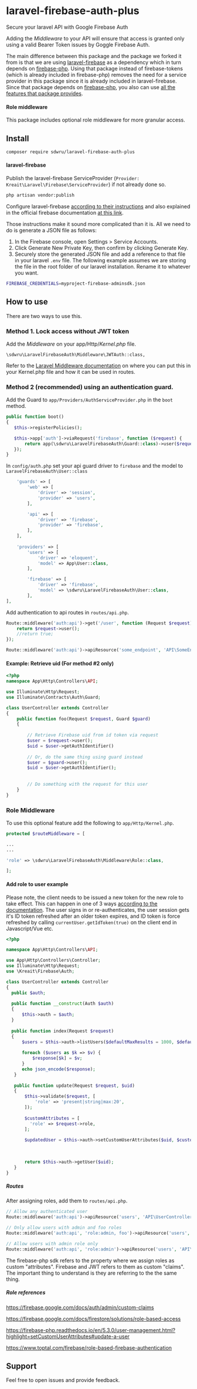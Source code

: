 # laravel-firebase-auth-plus
Secure your laravel API with Google Firebase Auth

Adding the *Middleware* to your API will ensure that access is granted only using a valid Bearer Token issues by Goggle Firebase Auth.

The main difference between this package and the package we forked it from is that we are using [laravel-firebase](https://github.com/kreait/laravel-firebase) as a dependency which in turn depends on [firebase-php](https://github.com/kreait/firebase-php).  Using that package instead of firebase-tokens (which is already included in firebase-php) removes the need for a service provider in this package since it is already included in laravel-firebase.  Since that package depends on [firebase-php](https://github.com/kreait/firebase-php), you also can use [all the features that package provides](https://github.com/kreait/firebase-php#documentation).

#### Role middleware
This package includes optional role middleware for more granular access.

## Install
```bash
composer require sdwru/laravel-firebase-auth-plus
```
#### laravel-firebase
Publish the laravel-firebase ServiceProvider (`Provider: Kreait\Laravel\Firebase\ServiceProvider`) if not already done so.

```bash
php artisan vendor:publish
```

Configure laravel-firebase [according to their instructions](https://github.com/kreait/laravel-firebase/blob/master/README.md) and also explained in the official firebase documentation [at this link](https://firebase.google.com/docs/admin/setup#initialize-sdk).

Those instructions make it sound more complicated than it is.  All we need to do is generate a JSON file as follows:

1. In the Firebase console, open Settings > Service Accounts.
2. Click Generate New Private Key, then confirm by clicking Generate Key.
3. Securely store the generated JSON file and add a reference to that file in your laravel `.env` file.  The following example assumes we are storing the file in the root folder of our laravel installation.  Rename it to whatever you want.
```bash
FIREBASE_CREDENTIALS=myproject-firebase-adminsdk.json
```

## How to use

There are two ways to use this.

### Method 1. Lock access without JWT token

Add the *Middleware* on your app/Http/*Kernel.php* file.
 
```
\sdwru\LaravelFirebaseAuth\Middleware\JWTAuth::class,
```
Refer to the [Laravel Middleware documentation](https://laravel.com/docs/7.x/middleware) on where you can put this in your Kernel.php file and how it can be used in routes.
### Method 2 (recommended) using an authentication guard.

Add the Guard to `app/Providers/AuthServiceProvider.php` in the `boot` method.

```php
public function boot()
{
   $this->registerPolicies();

   $this->app['auth']->viaRequest('firebase', function ($request) {
       return app(\sdwru\LaravelFirebaseAuth\Guard::class)->user($request);
   });
}
```

In `config/auth.php` set your api guard driver to `firebase` and the model to `LaravelFirebaseAuth\User::class`

```php
    'guards' => [
        'web' => [
            'driver' => 'session',
            'provider' => 'users',
        ],

        'api' => [
            'driver' => 'firebase',
            'provider' => 'firebase',
        ],
    ],
    
    'providers' => [
        'users' => [
            'driver' => 'eloquent',
            'model' => App\User::class,
        ],

        'firebase' => [
            'driver' => 'firebase',
            'model' => \sdwru\LaravelFirebaseAuth\User::class,
        ],
],
```
Add authentication to api routes in `routes/api.php`.
```php
Route::middleware('auth:api')->get('/user', function (Request $request) {
    return $request->user();
    //return true;
});

Route::middleware('auth:api')->apiResource('some_endpoint', 'API\SomeEndpointController');
```
#### Example: Retrieve uid (For method #2 only)

```php
<?php
namespace App\Http\Controllers\API;

use Illuminate\Http\Request;
use Illuminate\Contracts\Auth\Guard;

class UserController extends Controller
{
    public function foo(Request $request, Guard $guard)
    {
        
        // Retrieve Firebase uid from id token via request
        $user = $request->user();
        $uid = $user->getAuthIdentifier()
        
        // Or, do the same thing using guard instead
        $user = $guard->user();
        $uid = $user->getAuthIdentifier();
        
        
        // Do something with the request for this user
    }
}
```
### Role Middleware
To use this optional feature add the following to `app/Http/Kernel.php`.
```php
protected $routeMiddleware = [

...
...

'role' => \sdwru\LaravelFirebaseAuth\Middleware\Role::class,

];
```
#### Add role to user example
Please note, the client needs to be issued a new token for the new role to take effect. This can happen in one of 3 ways [according to the documentation](https://firebase.google.com/docs/auth/admin/custom-claims#propagate_custom_claims_to_the_client).  The user signs in or re-authenticates, the user session gets it's ID token refreshed after an older token expires, and ID token is force refreshed by calling `currentUser.getIdToken(true)` on the client end in Javascript/Vue etc.
```php
<?php

namespace App\Http\Controllers\API;

use App\Http\Controllers\Controller;
use Illuminate\Http\Request;
use \Kreait\Firebase\Auth;

class UserController extends Controller
{
  public $auth;
  
  public function __construct(Auth $auth)
  {
      $this->auth = $auth;
  }
   
  public function index(Request $request)
  {
      $users = $this->auth->listUsers($defaultMaxResults = 1000, $defaultBatchSize = 1000);
 
      foreach ($users as $k => $v) {
          $response[$k] = $v;
      }
      echo json_encode($response);
   }
   
   public function update(Request $request, $uid)
   {   
       $this->validate($request, [
           'role' => 'present|string|max:20',
       ]);
       
       $customAttributes = [
         'role' => $request->role,
       ];
       
       $updatedUser = $this->auth->setCustomUserAttributes($uid, $customAttributes);
       
       
       
       return $this->auth->getUser($uid);
   }
}
```
##### Routes
After assigning roles, add them to `routes/api.php`.

```php
// Allow any authenticated user
Route::middleware('auth:api')->apiResource('users', 'API\UserController');

// Only allow users with admin and foo roles
Route::middleware('auth:api', 'role:admin, foo')->apiResource('users', 'API\FooController');

// Allow users with admin role only
Route::middleware('auth:api', 'role:admin')->apiResource('users', 'API\AdminController');
```
The firebase-php sdk refers to the property where we assign roles as custom "attributes". Firebase and JWT refers to them as custom "claims".  The important thing to understand is they are referring to the the same thing.

##### Role references

https://firebase.google.com/docs/auth/admin/custom-claims

https://firebase.google.com/docs/firestore/solutions/role-based-access

https://firebase-php.readthedocs.io/en/5.3.0/user-management.html?highlight=setCustomUserAttributes#update-a-user

https://www.toptal.com/firebase/role-based-firebase-authentication


## Support

Feel free to open issues and provide feedback.
